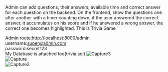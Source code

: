 Admin can add questions, their answers, available time and correct answer for each question
on the backend.
On the frontend, show the questions one after another with a timer counting down, if the
user answered the correct answer, it accumulates on his score and if he answered a wrong
answer, the correct one becomes highlighted.
This is Trivia Game

Admin route:http://localhost:8000/admin<br>
username:super@admin.com<br>
password:secret123<br>
My Database is attached too(trivia.sql)
![Capture3](https://user-images.githubusercontent.com/28717922/60383550-8c29a700-9a72-11e9-8610-6b3716edc946.PNG)<br>
![Capture](https://user-images.githubusercontent.com/28717922/60383551-8c29a700-9a72-11e9-8a44-b89aa771a3ab.PNG)<br>
![Capture2](https://user-images.githubusercontent.com/28717922/60383552-8cc23d80-9a72-11e9-8adb-29592ca01569.PNG)
